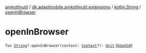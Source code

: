 [amkotlinutil](../../index.md) / [dk.adaptmobile.amkotlinutil.extensions](../index.md) / [kotlin.String](index.md) / [openInBrowser](./open-in-browser.md)

# openInBrowser

`fun `[`String`](https://kotlinlang.org/api/latest/jvm/stdlib/kotlin/-string/index.html)`?.openInBrowser(context: `[`Context`](https://developer.android.com/reference/android/content/Context.html)`?): `[`Unit`](https://kotlinlang.org/api/latest/jvm/stdlib/kotlin/-unit/index.html) [(source)](https://github.com/adaptmobile-organization/amkotlinutil/tree/master/amkotlinutil/src/main/java/dk/adaptmobile/amkotlinutil/extensions/StringExtensions.kt#L32)